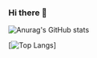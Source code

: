### Hi there 👋

![Anurag's GitHub stats](https://github-readme-stats.vercel.app/api?username=eirikgba&show_icons=true&theme=radical&count_private=true)

[![Top Langs](https://github-readme-stats.vercel.app/api/top-langs/?username=eirikgba&show_icons=true&theme=radical&count_private=true&langs_count=8&layout=compact)]
<!-- https://github.com/anuraghazra/github-readme-stats -->

<!--
**eirikgba/eirikgba** is a ✨ _special_ ✨ repository because its `README.md` (this file) appears on your GitHub profile.

Here are some ideas to get you started:

- 🔭 I’m currently working on ...
- 🌱 I’m currently learning ...
- 👯 I’m looking to collaborate on ...
- 🤔 I’m looking for help with ...
- 💬 Ask me about ...
- 📫 How to reach me: ...
- 😄 Pronouns: ...
- ⚡ Fun fact: ...
-->
